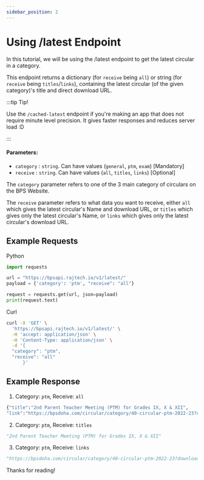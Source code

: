 ```yaml
---
sidebar_position: 2
---
```


# Using /latest Endpoint

In this tutorial, we will be using the /latest endpoint to get the latest
circular in a category.

This endpoint returns a dictionary (for `receive` being `all`) or string (for `receive` being `titles`/`links`), containing the latest circular (of the given category)'s title and direct download URL.

:::tip Tip!

Use the `/cached-latest` endpoint if you're making an app that does not require minute level precision. It gives faster responses and reduces server load :D

:::

#### Parameters:
* `category` : `string`. Can have values (`general`, `ptm`, `exam`) [Mandatory]
* `receive` : `string`. Can have values (`all`, `titles`, `links`) [Optional]

The `category` parameter refers to one of the 3 main category of circulars on the 
BPS Website.

The `receive` parameter refers to what data you want to receive, either `all` which gives
the latest circular's Name and download URL, or `titles` which gives only the latest circular's Name, or `links` which gives only the latest circular's download URL.

## Example Requests

Python


```python
import requests

url = "https://bpsapi.rajtech.io/v1/latest/"
payload = {'category': 'ptm', "receive": "all"}

request = requests.get(url, json=payload)
print(request.text)
```

Curl

```bash
curl -X 'GET' \
  'https://bpsapi.rajtech.io/v1/latest/' \
  -H 'accept: application/json' \
  -H 'Content-Type: application/json' \
  -d '{
  "category": "ptm",
  "receive": "all"
      }'
```

## Example Response

1. Category: `ptm`, Receive: `all`

```python
{"title":"2nd Parent Teacher Meeting (PTM) for Grades IX, X & XII",
"link":"https://bpsdoha.com/circular/category/40-circular-ptm-2022-23?download=1095:2nd-parent-teacher-meeting-ptm-for-grades-ix-x-xii"}
```

2. Category: `ptm`, Receive: `titles`

```python
"2nd Parent Teacher Meeting (PTM) for Grades IX, X & XII"
```

3. Category: `ptm`, Receive: `links`

```python
"https://bpsdoha.com/circular/category/40-circular-ptm-2022-23?download=1095:2nd-parent-teacher-meeting-ptm-for-grades-ix-x-xii"
```

Thanks for reading!